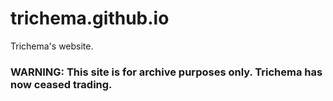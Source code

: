 trichema.github.io
==================

Trichema's website.

### WARNING: This site is for archive purposes only. Trichema has now ceased trading.
